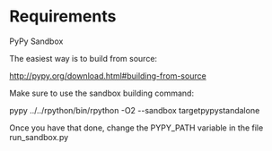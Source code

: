 Requirements
============

PyPy Sandbox

The easiest way is to build from source:

http://pypy.org/download.html#building-from-source

Make sure to use the sandbox building command:

pypy ../../rpython/bin/rpython -O2 --sandbox targetpypystandalone

Once you have that done, change the PYPY_PATH variable in the file run_sandbox.py